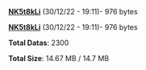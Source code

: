 [**NK5t8kLi**](/data/NK5t8kLi.txt) (30/12/22 - 19:11)- 976 bytes

[**NK5t8kLi**](/data/NK5t8kLi.txt) (30/12/22 - 19:11)- 976 bytes

**Total Datas**: 2300

**Total Size**: 14.67 MB / 14.7 MB